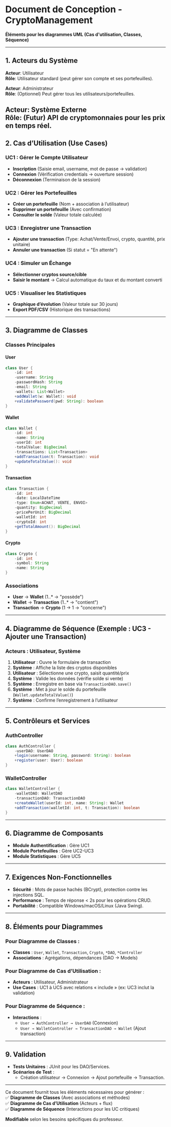 # **Document de Conception - CryptoManagement**  
**Éléments pour les diagrammes UML (Cas d'utilisation, Classes, Séquence)**  

---

## **1. Acteurs du Système**  

**Acteur**: Utilisateur  
**Rôle**: Utilisateur standard (peut gérer son compte et ses portefeuilles).  

**Acteur**: Administrateur  
**Rôle**: (Optionnel) Peut gérer tous les utilisateurs/portefeuilles.  

**Acteur**: Système Externe  
**Rôle**: (Futur) API de cryptomonnaies pour les prix en temps réel.
---

## **2. Cas d’Utilisation (Use Cases)**  

### **UC1 : Gérer le Compte Utilisateur**  
- **Inscription** (Saisie email, username, mot de passe → validation)  
- **Connexion** (Vérification credentials → ouverture session)  
- **Déconnexion** (Terminaison de la session)  

### **UC2 : Gérer les Portefeuilles**  
- **Créer un portefeuille** (Nom + association à l’utilisateur)  
- **Supprimer un portefeuille** (Avec confirmation)  
- **Consulter le solde** (Valeur totale calculée)  

### **UC3 : Enregistrer une Transaction**  
- **Ajouter une transaction** (Type: Achat/Vente/Envoi, crypto, quantité, prix unitaire)  
- **Annuler une transaction** (Si statut = "En attente")  

### **UC4 : Simuler un Échange**  
- **Sélectionner cryptos source/cible**  
- **Saisir le montant** → Calcul automatique du taux et du montant converti  

### **UC5 : Visualiser les Statistiques**  
- **Graphique d’évolution** (Valeur totale sur 30 jours)  
- **Export PDF/CSV** (Historique des transactions)  

---

## **3. Diagramme de Classes**  

### **Classes Principales**  

#### **User**  
```java
class User {
    -id: int  
    -username: String  
    -passwordHash: String  
    -email: String  
    -wallets: List<Wallet>  
    +addWallet(w: Wallet): void  
    +validatePassword(pwd: String): boolean  
}
```

#### **Wallet**  
```java
class Wallet {
    -id: int  
    -name: String  
    -userId: int  
    -totalValue: BigDecimal  
    -transactions: List<Transaction>  
    +addTransaction(t: Transaction): void  
    +updateTotalValue(): void  
}
```

#### **Transaction**  
```java
class Transaction {
    -id: int  
    -date: LocalDateTime  
    -type: Enum<ACHAT, VENTE, ENVOI>  
    -quantity: BigDecimal  
    -pricePerUnit: BigDecimal  
    -walletId: int  
    -cryptoId: int  
    +getTotalAmount(): BigDecimal  
}
```

#### **Crypto**  
```java
class Crypto {
    -id: int  
    -symbol: String  
    -name: String  
}
```

### **Associations**  
- **User** → **Wallet** (1..* → "possède")  
- **Wallet** → **Transaction** (1..* → "contient")  
- **Transaction** → **Crypto** (1 → 1 → "concerne")  

---

## **4. Diagramme de Séquence (Exemple : UC3 - Ajouter une Transaction)**  

### **Acteurs** : Utilisateur, Système  
1. **Utilisateur** : Ouvre le formulaire de transaction  
2. **Système** : Affiche la liste des cryptos disponibles  
3. **Utilisateur** : Sélectionne une crypto, saisit quantité/prix  
4. **Système** : Valide les données (vérifie solde si vente)  
5. **Système** : Enregistre en base via `TransactionDAO.save()`  
6. **Système** : Met à jour le solde du portefeuille (`Wallet.updateTotalValue()`)  
7. **Système** : Confirme l’enregistrement à l’utilisateur  

---

## **5. Contrôleurs et Services**  

### **AuthController**  
```java
class AuthController {
    -userDAO: UserDAO  
    +login(username: String, password: String): boolean  
    +register(user: User): boolean  
}
```

### **WalletController**  
```java
class WalletController {
    -walletDAO: WalletDAO  
    -transactionDAO: TransactionDAO  
    +createWallet(userId: int, name: String): Wallet  
    +addTransaction(walletId: int, t: Transaction): boolean  
}
```

---

## **6. Diagramme de Composants**  
- **Module Authentification** : Gère UC1  
- **Module Portefeuilles** : Gère UC2-UC3  
- **Module Statistiques** : Gère UC5  

---

## **7. Exigences Non-Fonctionnelles**  
- **Sécurité** : Mots de passe hachés (BCrypt), protection contre les injections SQL.  
- **Performance** : Temps de réponse < 2s pour les opérations CRUD.  
- **Portabilité** : Compatible Windows/macOS/Linux (Java Swing).  

---

## **8. Éléments pour Diagrammes**  

### **Pour Diagramme de Classes** :  
- **Classes** : `User`, `Wallet`, `Transaction`, `Crypto`, `*DAO`, `*Controller`  
- **Associations** : Agrégations, dépendances (DAO → Models)  

### **Pour Diagramme de Cas d’Utilisation** :  
- **Acteurs** : Utilisateur, Administrateur  
- **Use Cases** : UC1 à UC5 avec relations « include » (ex: UC3 inclut la validation)  

### **Pour Diagramme de Séquence** :  
- **Interactions** :  
  - `User → AuthController → UserDAO` (Connexion)  
  - `User → WalletController → TransactionDAO → Wallet` (Ajout transaction)  

---

## **9. Validation**  
- **Tests Unitaires** : JUnit pour les DAO/Services.  
- **Scénarios de Test** :  
  - Création utilisateur → Connexion → Ajout portefeuille → Transaction.  

---

Ce document fournit tous les éléments nécessaires pour générer :  
✅ **Diagramme de Classes** (Avec associations et méthodes)  
✅ **Diagramme de Cas d’Utilisation** (Acteurs + flux)  
✅ **Diagramme de Séquence** (Interactions pour les UC critiques)  

**Modifiable** selon les besoins spécifiques du professeur.